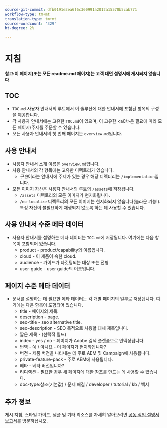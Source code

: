 ```yaml
---
source-git-commit: dfb0191e3ea6f6c360991a2012a15570b5cab771
workflow-type: tm+mt
translation-type: tm+mt
source-wordcount: '329'
ht-degree: 2%

---
```

# 지침

**참고:이 페이지(또는 모든 readme.md 페이지)는 고객 대면 설명서에 게시되지 않습니다**

## TOC

+ `TOC.md` 사용자 안내서의 루트에서 이 솔루션에 대한 안내서에 포함된 항목의 구성을 제공합니다.
+ 각 사용자 안내서에는 고유한 `TOC.md`이 있으며, 이 고유한 &lt;a0/>은 필요에 따라 모든 페이지/주제를 주문할 수 있습니다.
+ 모든 사용자 안내서의 첫 번째 페이지는 `overview.md`입니다.

## 사용 안내서

+ 사용자 안내서 소개 이름은 `overview.md`입니다.
+ 사용 안내서의 각 항목에는 고유한 디렉토리가 있습니다.
   + *구현*&#x200B;이라는 안내서에 주제가 있는 경우 해당 디렉터리는 `/implementation`입니다.
+ 모든 이미지 자산은 사용자 안내서의 루트의 `/assets`에 저장됩니다.
   + `/assets` 디렉토리의 모든 이미지가 현지화됩니다.
   + `/no-localize` 디렉토리의 모든 이미지는 현지화되지 않습니다(놀라운 기능!). 특정 자산이 불필요하게 재생되지 않도록 하는 데 사용할 수 있습니다.

## 사용 안내서 수준 메타 데이터

+ 사용자 안내서를 설명하는 메타 데이터는 `TOC.md`에 저장됩니다. 여기에는 다음 항목이 포함되어 있습니다.
   + product - product/capability의 이름입니다.
   + cloud - 이 제품이 속한 cloud.
   + audience - 가이드가 타깃팅되는 대상 또는 전형
   + user-guide - user guide의 이름입니다.

## 페이지 수준 메타 데이터

+ 문서를 설명하는 데 필요한 메타 데이터는 각 개별 페이지의 일부로 저장됩니다. 여기에는 다음 항목이 포함되어 있습니다.
   + title - 페이지의 제목.
   + description - page.
   + seo-title - seo alternative title.
   + seo-description - SEO 목적으로 사용할 대체 제목입니다.
   + 짧은 제목 - (선택적 필드)
   + index - yes / no - 페이지가 Adobe 검색 플랫폼으로 인덱싱됩니다.
   + 번역 - 예 / 아니요 - 이 페이지가 현지화됩니까?
   + 버전 - 제품 버전을 나타내는 데 주로 AEM 및 Campaign에 사용됩니다.
   + private-feature-pack - 주로 AEM에 사용됩니다.
   + 베타 - 베타 버전입니까?
   + 리디렉션 - 필요한 경우 새 페이지에 대한 참조를 만드는 데 사용할 수 있습니다.
   + doc-type:참조(기본값) / 문제 해결 / developer / tutorial / kb / 백서

## 추가 정보

게시 지침, 스타일 가이드, 샘플 및 기타 리소스를 자세히 알아보려면 [공동 작업 설명서 보고서](https://git.corp.adobe.com/AdobeDocs/collaborative-doc-instructions)를 방문하십시오.
